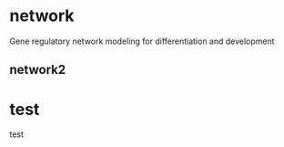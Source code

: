 # network
Gene regulatory network modeling for differentiation and development
## network2
# test
test

